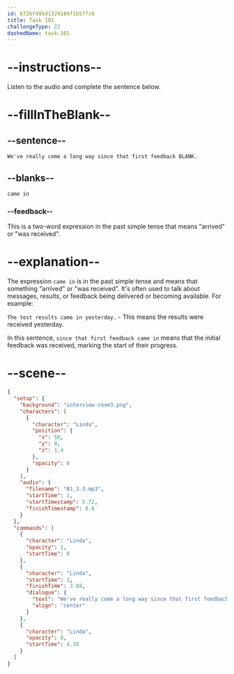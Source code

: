 ```yaml
---
id: 672bf495d1324184f1b57fc6
title: Task 101
challengeType: 22
dashedName: task-101
---
```


<!-- (audio) Linda: We've really come a long way since that first feedback came in. -->

# --instructions--

Listen to the audio and complete the sentence below.

# --fillInTheBlank--

## --sentence--

`We've really come a long way since that first feedback BLANK.`

## --blanks--

`came in`

### --feedback--

This is a two-word expression in the past simple tense that means "arrived" or "was received".

# --explanation--

The expression `came in` is in the past simple tense and means that something "arrived" or "was received". It's often used to talk about messages, results, or feedback being delivered or becoming available. For example:

`The test results came in yesterday.` - This means the results were received yesterday.
  
In this sentence, `since that first feedback came in` means that the initial feedback was received, marking the start of their progress.

# --scene--

```json
{
  "setup": {
    "background": "interview-room3.png",
    "characters": [
      {
        "character": "Linda",
        "position": {
          "x": 50,
          "y": 0,
          "z": 1.4
        },
        "opacity": 0
      }
    ],
    "audio": {
      "filename": "B1_3-3.mp3",
      "startTime": 1,
      "startTimestamp": 5.72,
      "finishTimestamp": 8.6
    }
  },
  "commands": [
    {
      "character": "Linda",
      "opacity": 1,
      "startTime": 0
    },
    {
      "character": "Linda",
      "startTime": 1,
      "finishTime": 3.88,
      "dialogue": {
        "text": "We've really come a long way since that first feedback came in.",
        "align": "center"
      }
    },
    {
      "character": "Linda",
      "opacity": 0,
      "startTime": 4.38
    }
  ]
}
```
